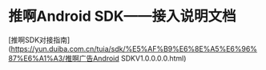 # 推啊Android SDK——接入说明文档

  [推啊SDK对接指南](https://yun.duiba.com.cn/tuia/sdk/%E5%AF%B9%E6%8E%A5%E6%96%87%E6%A1%A3/推啊广告Android SDKV1.0.0.0.0.html) 
